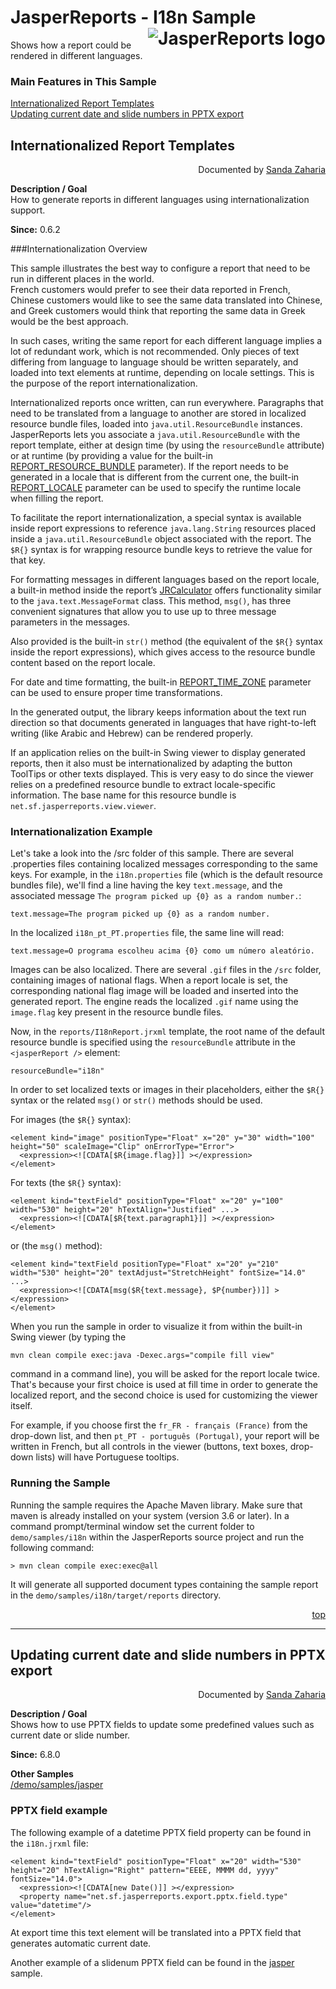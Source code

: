 
# <a name='top'>JasperReports</a> - I18n Sample <img src="https://jasperreports.sourceforge.net/resources/jasperreports.svg" alt="JasperReports logo" style="float:right"/>
Shows how a report could be rendered in different languages.

### Main Features in This Sample

[Internationalized Report Templates](#i18n)\
[Updating current date and slide numbers in PPTX export](#pptxfields)

## Internationalized Report Templates
<div style="text-align:right; width:100%">Documented by <a href='mailto:shertage@users.sourceforge.net'>Sanda Zaharia</a></div>

**Description / Goal**\
How to generate reports in different languages using internationalization support.

**Since:** 0.6.2

###Internationalization Overview

This sample illustrates the best way to configure a report that need to be run in different places in the world.\
French customers would prefer to see their data reported in French, Chinese customers would like to see the same data translated into Chinese, and Greek customers would think that reporting the same data in Greek would be the best approach.

In such cases, writing the same report for each different language implies a lot of redundant work, which is not recommended. Only pieces of text differing from language to language should be written separately, and loaded into text elements at runtime, depending on locale settings. This is the purpose of the report internationalization.

Internationalized reports once written, can run everywhere. Paragraphs that need to be translated from a language to another are stored in localized resource bundle files, loaded into `java.util.ResourceBundle` instances. JasperReports lets you associate a `java.util.ResourceBundle` with the report template, either at design time (by using the `resourceBundle` attribute) or at runtime (by providing a value for the built-in [REPORT_RESOURCE_BUNDLE](https://jasperreports.sourceforge.net/api/net/sf/jasperreports/engine/JRParameter.html#REPORT_RESOURCE_BUNDLE) parameter). If the report needs to be generated in a locale that is different from the current one, the built-in [REPORT_LOCALE](https://jasperreports.sourceforge.net/api/net/sf/jasperreports/engine/JRParameter.html#REPORT_LOCALE) parameter can be used to specify the runtime locale when filling the report.

To facilitate the report internationalization, a special syntax is available inside report expressions to reference `java.lang.String` resources placed inside a `java.util.ResourceBundle` object associated with the report. The `$R{}` syntax is for wrapping resource bundle keys to retrieve the value for that key.

For formatting messages in different languages based on the report locale, a built-in method inside the report’s [JRCalculator](https://jasperreports.sourceforge.net/api/net/sf/jasperreports/engine/fill/JRCalculator.html) offers functionality similar to the `java.text.MessageFormat` class. This method, `msg()`, has three convenient signatures that allow you to use up to three message parameters in the messages.

Also provided is the built-in `str()` method (the equivalent of the `$R{}` syntax inside the report expressions), which gives access to the resource bundle content based on the report locale.

For date and time formatting, the built-in [REPORT_TIME_ZONE](https://jasperreports.sourceforge.net/api/net/sf/jasperreports/engine/JRParameter.html#REPORT_TIME_ZONE) parameter can be used to ensure proper time transformations.

In the generated output, the library keeps information about the text run direction so that documents generated in languages that have right-to-left writing (like Arabic and Hebrew) can be rendered properly.

If an application relies on the built-in Swing viewer to display generated reports, then it also must be internationalized by adapting the button ToolTips or other texts displayed. This is very easy to do since the viewer relies on a predefined resource bundle to extract locale-specific information. The base name for this resource bundle is `net.sf.jasperreports.view.viewer`.

### Internationalization Example

Let's take a look into the /src folder of this sample. There are several .properties files containing localized messages corresponding to the same keys. For example, in the `i18n.properties` file (which is the default resource bundles file), we'll find a line having the key `text.message`, and the associated message `The program picked up {0} as a random number.`:
```
text.message=The program picked up {0} as a random number.
```
In the localized `i18n_pt_PT.properties` file, the same line will read:
```
text.message=O programa escolheu acima {0} como um número aleatório.
```
Images can be also localized. There are several `.gif` files in the `/src` folder, containing images of national flags. When a report locale is set, the corresponding national flag image will be loaded and inserted into the generated report. The engine reads the localized `.gif` name using the `image.flag` key present in the resource bundle files.

Now, in the `reports/I18nReport.jrxml` template, the root name of the default resource bundle is specified using the `resourceBundle` attribute in the `<jasperReport />` element:
```
resourceBundle="i18n"
```
In order to set localized texts or images in their placeholders, either the `$R{}` syntax or the related `msg()` or `str()` methods should be used.

For images (the `$R{}` syntax):
```
<element kind="image" positionType="Float" x="20" y="30" width="100" height="50" scaleImage="Clip" onErrorType="Error">
  <expression><![CDATA[$R{image.flag}]] ></expression>
</element>
```
For texts (the `$R{}` syntax):
```
<element kind="textField" positionType="Float" x="20" y="100" width="530" height="20" hTextAlign="Justified" ...>
  <expression><![CDATA[$R{text.paragraph1}]] ></expression>
</element>
```
or (the `msg()` method):
```
<element kind="textField positionType="Float" x="20" y="210" width="530" height="20" textAdjust="StretchHeight" fontSize="14.0" ...>
  <expression><![CDATA[msg($R{text.message}, $P{number})]] ></expression>
</element>
```
When you run the sample in order to visualize it from within the built-in Swing viewer (by typing the 
```
mvn clean compile exec:java -Dexec.args="compile fill view"
```
command in a command line), you will be asked for the report locale twice. That's because your first choice is used at fill time in order to generate the localized report, and the second choice is used for customizing the viewer itself.

For example, if you choose first the `fr_FR - français (France)` from the drop-down list, and then `pt_PT - português (Portugal)`, your report will be written in French, but all controls in the viewer (buttons, text boxes, drop-down lists) will have Portuguese tooltips.

### Running the Sample

Running the sample requires the Apache Maven library. Make sure that maven is already installed on your system (version 3.6 or later).
In a command prompt/terminal window set the current folder to `demo/samples/i18n` within the JasperReports source project and run the following command:
```
> mvn clean compile exec:exec@all
```
It will generate all supported document types containing the sample report in the `demo/samples/i18n/target/reports` directory.

<div style="text-align:right; width:100%"><a href='#top'>top</a></div>

---

## Updating current date and slide numbers in PPTX export
<div style="text-align:right; width:100%">Documented by <a href='mailto:shertage@users.sourceforge.net'>Sanda Zaharia</a></div>

**Description / Goal**\
Shows how to use PPTX fields to update some predefined values such as current date or slide number.

**Since:** 6.8.0

**Other Samples**\
[/demo/samples/jasper](../jasper/index.html)

### PPTX field example

The following example of a datetime PPTX field property can be found in the `i18n.jrxml` file:
```
<element kind="textField" positionType="Float" x="20" width="530" height="20" hTextAlign="Right" pattern="EEEE, MMMM dd, yyyy" fontSize="14.0">
  <expression><![CDATA[new Date()]] ></expression>
  <property name="net.sf.jasperreports.export.pptx.field.type" value="datetime"/>
</element>
```
At export time this text element will be translated into a PPTX field that generates automatic current date.

Another example of a slidenum PPTX field can be found in the [jasper]((../jasper/index.html)) sample.
